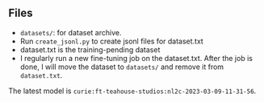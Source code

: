 ## Files

-   `datasets/`: for dataset archive.
-   Run `create_jsonl.py` to create jsonl files for dataset.txt
-   dataset.txt is the training-pending dataset
-   I regularly run a new fine-tuning job on the dataset.txt. After the job is done, I will move the dataset to `datasets/` and remove it from `dataset.txt`.

The latest model is `curie:ft-teahouse-studios:nl2c-2023-03-09-11-31-56`.
